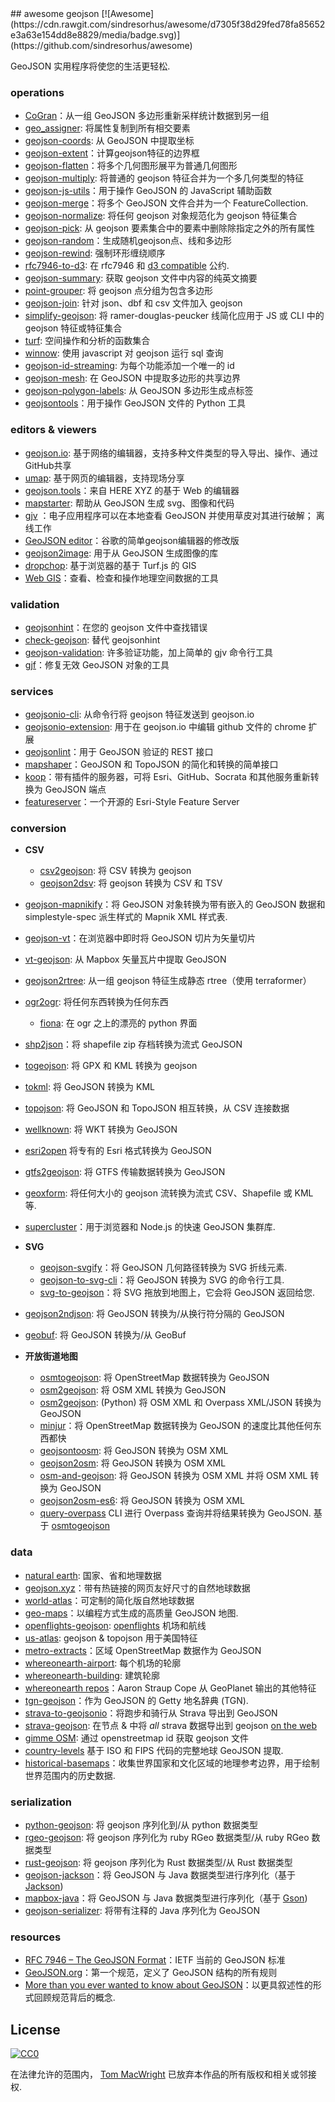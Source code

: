 <div class="github-widget" data-repo="tmcw/awesome-geojson"></div>
<script async src="https://pagead2.googlesyndication.com/pagead/js/adsbygoogle.js"></script><ins class="adsbygoogle" style="display:block" data-ad-client="ca-pub-6890694312814945" data-ad-slot="5473692530" data-ad-format="auto"  data-full-width-responsive="true"></ins><script>(adsbygoogle = window.adsbygoogle || []).push({});</script>
## awesome geojson [![Awesome](https://cdn.rawgit.com/sindresorhus/awesome/d7305f38d29fed78fa85652e3a63e154dd8e8829/media/badge.svg)](https://github.com/sindresorhus/awesome)

GeoJSON 实用程序将使您的生活更轻松.

### operations

* [CoGran](https://github.com/berlinermorgenpost/cogran)：从一组 GeoJSON 多边形重新采样统计数据到另一组
* [geo_assigner](https://github.com/stadt-karlsruhe/geo_assigner): 将属性复制到所有相交要素
* [geojson-coords](https://github.com/mapbox/geojson-coords): 从 GeoJSON 中提取坐标
* [geojson-extent](https://www.npmjs.com/package/geojson-extent)：计算geojson特征的边界框
* [geojson-flatten](https://github.com/tmcw/geojson-flatten)：将多个几何图形展平为普通几何图形
* [geojson-multiply](https://github.com/haoliangyu/geojson-multiply): 将普通的 geojson 特征合并为一个多几何类型的特征
* [geojson-js-utils](https://github.com/maxogden/geojson-js-utils)：用于操作 GeoJSON 的 JavaScript 辅助函数
* [geojson-merge](https://github.com/mapbox/geojson-merge)：将多个 GeoJSON 文件合并为一个 FeatureCollection.
* [geojson-normalize](https://github.com/mapbox/geojson-normalize): 将任何 geojson 对象规范化为 geojson 特征集合
* [geojson-pick](https://www.npmjs.com/package/geojson-pick): 从 geojson 要素集合中的要素中删除除指定之外的所有属性
* [geojson-random](https://github.com/tmcw/geojson-random)：生成随机geojson点、线和多边形
* [geojson-rewind](https://github.com/mapbox/geojson-rewind): 强制环形缠绕顺序
* [rfc7946-to-d3](https://github.com/tyrasd/rfc7946-to-d3): 在 rfc7946 和 [d3 compatible](https://github.com/d3/d3-geo#d3-geo) 公约.
* [geojson-summary](https://github.com/mapbox/geojson-summary): 获取 geojson 文件中内容的纯英文摘要
* [point-grouper](https://github.com/substack/point-grouper): 将 geojson 点分组为包含多边形
* [geojson-join](https://github.com/tmcw/geojson-join): 针对 json、dbf 和 csv 文件加入 geojson
* [simplify-geojson](https://github.com/maxogden/simplify-geojson): 将 ramer-douglas-peucker 线简化应用于 JS 或 CLI 中的 geojson 特征或特征集合
* [turf](https://github.com/Turfjs/turf): 空间操作和分析的函数集合
* [winnow](https://github.com/dmfenton/winnow): 使用 javascript 对 geojson 运行 sql 查询
* [geojson-id-streaming](https://github.com/andrewharvey/geojson-id-streaming): 为每个功能添加一个唯一的 id
* [geojson-mesh](https://github.com/andrewharvey/geojson-mesh): 在 GeoJSON 中提取多边形的共享边界
* [geojson-polygon-labels](https://github.com/andrewharvey/geojson-polygon-labels): 从 GeoJSON 多边形生成点标签
* [geojsontools](https://github.com/micolous/geojsontools)：用于操作 GeoJSON 文件的 Python 工具


### editors & viewers

* [geojson.io](http://geojson.io/): 基于网络的编辑器，支持多种文件类型的导入导出、操作、通过GitHub共享
* [umap](http://umap.openstreetmap.fr/en/): 基于网页的编辑器，支持现场分享
* [geojson.tools](http://geojson.tools/)：来自 HERE XYZ 的基于 Web 的编辑器
* [mapstarter](http://mapstarter.com/): 帮助从 GeoJSON 生成 svg、图像和代码
* [gjv](https://github.com/anandthakker/gjv) ：电子应用程序可以在本地查看 GeoJSON 并使用草皮对其进行破解； 离线工作
* [GeoJSON editor](https://tomscholz.github.io/geojson-editor/)：谷歌的简单geojson编辑器的修改版
* [geojson2image](https://github.com/brycejohnston/geojson2image): 用于从 GeoJSON 生成图像的库
* [dropchop](http://dropchop.io/): 基于浏览器的基于 Turf.js 的 GIS
* [Web GIS](https://drewweth.github.io/geodebugger)：查看、检查和操作地理空间数据的工具

### validation

* [geojsonhint](https://github.com/mapbox/geojsonhint)：在您的 geojson 文件中查找错误
* [check-geojson](https://github.com/placemark/check-geojson): 替代 geojsonhint
* [geojson-validation](https://www.npmjs.com/package/geojson-validation): 许多验证功能，加上简单的 gjv 命令行工具
* [gjf](https://github.com/yazeed44/gjf)：修复无效 GeoJSON 对象的工具


### services

* [geojsonio-cli](https://github.com/mapbox/geojsonio-cli): 从命令行将 geojson 特征发送到 geojson.io
* [geojsonio-extension](https://github.com/mapbox/geojsonio-extension): 用于在 geojson.io 中编辑 github 文件的 chrome 扩展
* [geojsonlint](http://geojsonlint.com/)：用于 GeoJSON 验证的 REST 接口
* [mapshaper](http://mapshaper.org/)：GeoJSON 和 TopoJSON 的简化和转换的简单接口
* [koop](https://koopjs.github.io)：带有插件的服务器，可将 Esri、GitHub、Socrata 和其他服务重新转换为 GeoJSON 端点
* [featureserver](https://github.com/featureserver/featureserver)：一个开源的 Esri-Style Feature Server

### conversion

* **CSV**
  * [csv2geojson](https://github.com/mapbox/csv2geojson): 将 CSV 转换为 geojson
  * [geojson2dsv](https://github.com/tmcw/geojson2dsv): 将 geojson 转换为 CSV 和 TSV
* [geojson-mapnikify](https://github.com/mapbox/geojson-mapnikify)：将 GeoJSON 对象转换为带有嵌入的 GeoJSON 数据和 simplestyle-spec 派生样式的 Mapnik XML 样式表.
* [geojson-vt](https://github.com/mapbox/geojson-vt)：在浏览器中即时将 GeoJSON 切片为矢量切片
* [vt-geojson](https://github.com/developmentseed/vt-geojson): 从 Mapbox 矢量瓦片中提取 GeoJSON
* [geojson2rtree](https://github.com/maxogden/geojson2rtree): 从一组 geojson 特征生成静态 rtree（使用 terraformer）
* [ogr2ogr](http://www.gdal.org/ogr2ogr.html): 将任何东西转换为任何东西
  * [fiona](https://github.com/toblerity/fiona): 在 ogr 之上的漂亮的 python 界面
* [shp2json](https://github.com/substack/shp2json)：将 shapefile zip 存档转换为流式 GeoJSON
* [togeojson](https://github.com/tmcw/togeojson): 将 GPX 和 KML 转换为 geojson
* [tokml](https://github.com/mapbox/tokml): 将 GeoJSON 转换为 KML
* [topojson](https://github.com/topojson/topojson): 将 GeoJSON 和 TopoJSON 相互转换，从 CSV 连接数据
* [wellknown](https://github.com/mapbox/wellknown): 将 WKT 转换为 GeoJSON
* [esri2open](https://github.com/project-open-data/esri2open) 将专有的 Esri 格式转换为 GeoJSON
* [gtfs2geojson](https://github.com/tmcw/gtfs2geojson): 将 GTFS 传输数据转换为 GeoJSON
* [geoxform](https://github.com/koopjs/geoxform): 将任何大小的 geojson 流转换为流式 CSV、Shapefile 或 KML 等.
* [supercluster](https://github.com/mapbox/supercluster)：用于浏览器和 Node.js 的快速 GeoJSON 集群库.
* **SVG**
  * [geojson-svgify](https://github.com/juliuste/geojson-svgify)：将 GeoJSON 几何路径转换为 ​​SVG 折线元素.
  * [geojson-to-svg-cli](https://github.com/derhuerst/geojson-to-svg-cli)：将 GeoJSON 转换为 SVG 的命令行工具.
  * [svg-to-geojson](https://github.com/mapbox/svg-to-geojson)：将 SVG 拖放到地图上，它会将 GeoJSON 返回给您.
* [geojson2ndjson](https://www.npmjs.com/package/geojson2ndjson): 将 GeoJSON 转换为/从换行符分隔的 GeoJSON
* [geobuf](https://www.npmjs.com/package/geobuf/v/0.2.1): 将 GeoJSON 转换为/从 GeoBuf

* **开放街道地图**
  * [osmtogeojson](https://github.com/tyrasd/osmtogeojson): 将 OpenStreetMap 数据转换为 GeoJSON
  * [osm2geojson](https://github.com/rclark/osm2geojson): 将 OSM XML 转换为 GeoJSON
  * [osm2geojson](https://github.com/aspectumapp/osm2geojson): (Python) 将 OSM XML 和 Overpass XML/JSON 转换为 GeoJSON
  * [minjur](https://github.com/mapbox/minjur)：将 OpenStreetMap 数据转换为 GeoJSON 的速度比其他任何东西都快
  * [geojsontoosm](https://github.com/tyrasd/geojsontoosm): 将 GeoJSON 转换为 OSM XML
  * [geojson2osm](https://github.com/Rub21/geojson2osm): 将 GeoJSON 转换为 OSM XML
  * [osm-and-geojson](https://github.com/aaronlidman/osm-and-geojson): 将 GeoJSON 转换为 OSM XML 并将 OSM XML 转换为 GeoJSON
  * [geojson2osm-es6](https://github.com/DenisCarriere/geojson2osm-es6/): 将 GeoJSON 转换为 OSM XML
  * [query-overpass](https://github.com/perliedman/query-overpass)  CLI 进行 Overpass 查询并将结果转换为 GeoJSON. 基于 [osmtogeojson](https://github.com/tyrasd/osmtogeojson)


### data

* [natural earth](http://www.naturalearthdata.com/): 国家、省和地理数据
* [geojson.xyz](http://geojson.xyz/)：带有热链接的网页友好尺寸的自然地球数据
* [world-atlas](https://github.com/topojson/world-atlas)：可定制的简化版自然地球数据
* [geo-maps](https://github.com/simonepri/geo-maps)：以编程方式生成的高质量 GeoJSON 地图.
* [openflights-geojson](https://github.com/tmcw/openflights-geojson): [openflights](http://openflights.org/) 机场和航线
* [us-atlas](https://github.com/topojson/us-atlas): geojson &amp; topojson 用于美国特征
* [metro-extracts](https://mapzen.com/data/metro-extracts/)：区域 OpenStreetMap 数据作为 GeoJSON
* [whereonearth-airport](https://github.com/straup/whereonearth-airport): 每个机场的轮廓
* [whereonearth-building](https://github.com/straup/whereonearth-building/): 建筑轮廓
* [whereonearth repos](https://github.com/search?q=user%3Astraup+whereonearth)：Aaron Straup Cope 从 GeoPlanet 输出的其他特征
* [tgn-geojson](https://github.com/straup/tgn-geojson)：作为 GeoJSON 的 Getty 地名辞典 (TGN).
* [strava-to-geojsonio](https://github.com/taketime/strava-to-geojsonio)：将跑步和骑行从 Strava 导出到 GeoJSON
* [strava-geojson](https://github.com/tmcw/strava-geojson): 在节点 &amp; 中将 _all_ strava 数据导出到 geojson [on the web](http://www.macwright.org/strava-geojson/)
* [gimme OSM](http://ustroetz.github.io/gimmeOSM/): 通过 openstreetmap id 获取 geojson 文件
* [country-levels](https://github.com/hyperknot/country-levels-export) 基于 ISO 和 FIPS 代码的完整地球 GeoJSON 提取.
* [historical-basemaps](https://github.com/aourednik/historical-basemaps)：收集世界国家和文化区域的地理参考边界，用于绘制世界范围内的历史数据.

### serialization

* [python-geojson](https://github.com/frewsxcv/python-geojson): 将 geojson 序列化到/从 python 数据类型
* [rgeo-geojson](https://github.com/rgeo/rgeo-geojson): 将 geojson 序列化为 ruby​​ RGeo 数据类型/从 ruby​​ RGeo 数据类型
* [rust-geojson](https://github.com/georust/rust-geojson): 将 geojson 序列化为 Rust 数据类型/从 Rust 数据类型
* [geojson-jackson](https://github.com/opendatalab-de/geojson-jackson)：将 GeoJSON 与 Java 数据类型进行序列化（基于 [Jackson](http://wiki.fasterxml.com/JacksonHome))
* [mapbox-java](https://github.com/mapbox/mapbox-java)：将 GeoJSON 与 Java 数据类型进行序列化（基于 [Gson](https://github.com/google/gson))
* [geojson-serializer](https://github.com/ancore/geojson-serializer): 将带有注释的 Java 序列化为 GeoJSON

### resources

* [RFC 7946 – The GeoJSON Format](https://tools.ietf.org/html/rfc7946)：IETF 当前的 GeoJSON 标准
* [GeoJSON.org](http://geojson.org/)：第一个规范，定义了 GeoJSON 结构的所有规则
* [More than you ever wanted to know about GeoJSON](http://www.macwright.org/2015/03/23/geojson-second-bite.html)：以更具叙述性的形式回顾规范背后的概念.

## License

[![CC0](https://licensebuttons.net/p/zero/1.0/88x31.png)](https://creativecommons.org/publicdomain/zero/1.0/ )

在法律允许的范围内， [Tom MacWright](http://www.macwright.org) 已放弃本作品的所有版权和相关或邻接权.

